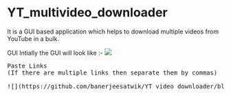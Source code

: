 # YT_multivideo_downloader
It is a GUI based application which helps to download multiple videos from YouTube in a bulk.

GUI
Intially the GUI will look like :- 
![](https://github.com/banerjeesatwik/YT_video_downloader/blob/main/images/1.GUI.jpeg)

<pre>
Paste Links
(If there are multiple links then separate them by commas)

![](https://github.com/banerjeesatwik/YT_video_downloader/blob/main/images/2.Linkpaste.jpeg)
</pre>
